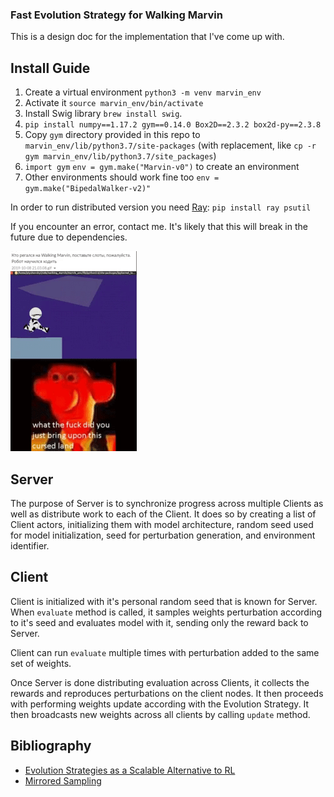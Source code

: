 ### Fast Evolution Strategy for Walking Marvin

This is a design doc for the implementation that I've come up with.

## Install Guide

1. Create a virtual environment `python3 -m venv marvin_env`
2. Activate it `source marvin_env/bin/activate`
3. Install Swig library `brew install swig`.
4. `pip install numpy==1.17.2 gym==0.14.0 Box2D==2.3.2 box2d-py==2.3.8`
5. Copy `gym` directory provided in this repo to `marvin_env/lib/python3.7/site-packages` (with replacement, like `cp -r gym marvin_env/lib/python3.7/site_packages`)
6. `import gym`
   `env = gym.make("Marvin-v0")` to create an environment
7. Other environments should work fine too `env = gym.make("BipedalWalker-v2)"`

In order to run distributed version you need [Ray](https://github.com/ray-project/ray): `pip install ray psutil`

If you encounter an error, contact me. It's likely that this will break in the future due to dependencies.

![gif](ezgif-1-f3294c3febd5.gif)
## Server

The purpose of Server is to synchronize progress across multiple Clients as well as distribute work to each of the Client. It does so by creating a list of Client actors, initializing them with model architecture, random seed used for model initialization, seed for perturbation generation, and environment identifier.


## Client
Client is initialized with it's personal random seed that is known for Server. When `evaluate` method
is called, it samples weights perturbation according to it's seed and evaluates model with it, sending
only the reward back to Server.

Client can run `evaluate` multiple times with perturbation added to the same set of weights.


Once Server is done distributing evaluation across Clients, it collects the rewards and reproduces
perturbations on the client nodes. It then proceeds with performing weights update according with the
Evolution Strategy. It then broadcasts new weights across all clients by calling `update` method.

## Bibliography
* [Evolution Strategies as a Scalable Alternative to RL](https://openai.com/blog/evolution-strategies/)
* [Mirrored Sampling](https://hal.inria.fr/inria-00530202v2/document)
